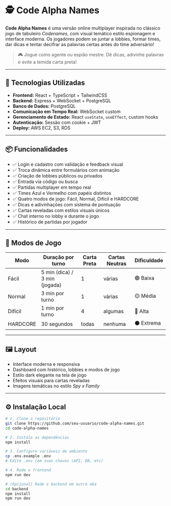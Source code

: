 # 🕵️ Code Alpha Names

**Code Alpha Names** é uma versão online multiplayer inspirada no clássico jogo de tabuleiro *Codenames*, com visual temático estilo espionagem e interface moderna. Os jogadores podem se juntar a lobbies, formar times, dar dicas e tentar decifrar as palavras certas antes do time adversário!

> 🎮 Jogue como agente ou espião mestre. Dê dicas, adivinhe palavras e evite a temida carta preta!

---

## 🚀 Tecnologias Utilizadas

- **Frontend:** React + TypeScript + TailwindCSS
- **Backend:** Express + WebSocket + PostgreSQL
- **Banco de Dados:** PostgreSQL
- **Comunicação em Tempo Real:** WebSocket custom
- **Gerenciamento de Estado:** React `useState`, `useEffect`, custom hooks
- **Autenticação:** Sessão com cookie + JWT
- **Deploy:** AWS EC2, S3, RDS

---

## 📦 Funcionalidades

- ✅ Login e cadastro com validação e feedback visual
- ✅ Troca dinâmica entre formulários com animação
- ✅ Criação de lobbies públicos ou privados
- ✅ Entrada via código ou busca
- ✅ Partidas multiplayer em tempo real
- ✅ Times Azul e Vermelho com papéis distintos
- ✅ Quatro modos de jogo: Fácil, Normal, Difícil e HARDCORE
- ✅ Dicas e adivinhações com sistema de pontuação
- ✅ Cartas reveladas com estilos visuais únicos
- ✅ Chat interno no lobby e durante o jogo
- ✅ Histórico de partidas por jogador

---

## 🧠 Modos de Jogo

| Modo       | Duração por turno | Carta Preta | Cartas Neutras | Dificuldade |
|------------|-------------------|-------------|----------------|-------------|
| Fácil      | 5 min (dica) / 3 min (jogada) | 1           | várias        | 🟢 Baixa     |
| Normal     | 3 min por turno   | 1           | várias        | 🟡 Média     |
| Difícil    | 1 min por turno   | 4           | algumas       | 🔴 Alta      |
| HARDCORE   | 30 segundos       | todas       | nenhuma       | ⚫ Extrema   |

---

## 🖼️ Layout

- Interface moderna e responsiva
- Dashboard com histórico, lobbies e modos de jogo
- Estilo dark elegante na tela de jogo
- Efeitos visuais para cartas reveladas
- Imagens temáticas no estilo *Spy x Family*

---

## ⚙️ Instalação Local

```bash
# 1. Clone o repositório
git clone https://github.com/seu-usuario/code-alpha-names.git
cd code-alpha-names

# 2. Instale as dependências
npm install

# 3. Configure variáveis de ambiente
cp .env.example .env
# Edite .env com suas chaves (API, DB, etc)

# 4. Rode o frontend
npm run dev

# (Opcional) Rode o backend em outra aba
cd backend
npm install
npm run dev
